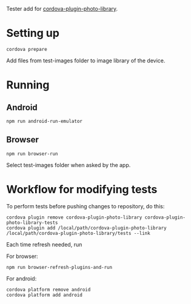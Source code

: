 Tester add for [cordova-plugin-photo-library](https://github.com/terikon/cordova-plugin-photo-library).

# Setting up

    cordova prepare

Add files from test-images folder to image library of the device.

# Running

## Android

    npm run android-run-emulator

## Browser

    npm run browser-run

Select test-images folder when asked by the app.

# Workflow for modifying tests

To perform tests before pushing changes to repository, do this:

    cordova plugin remove cordova-plugin-photo-library cordova-plugin-photo-library-tests
    cordova plugin add /local/path/cordova-plugin-photo-library /local/path/cordova-plugin-photo-library/tests --link

Each time refresh needed, run

For browser:

    npm run browser-refresh-plugins-and-run

For android:

    cordova platform remove android
    cordova platform add android
